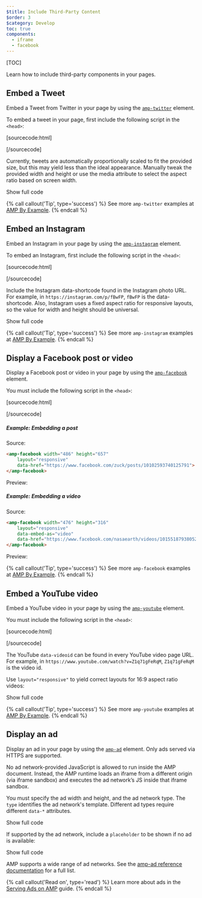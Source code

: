 ```yaml
---
$title: Include Third-Party Content
$order: 3
$category: Develop
toc: true
components:
  - iframe
  - facebook
---
```

[TOC]


Learn how to include third-party components in your pages.

## Embed a Tweet

Embed a  Tweet from Twitter in your page by
using the [`amp-twitter`](/docs/reference/components/amp-twitter.html) element.

To embed a tweet in your page,
first include the following script in the `<head>`:

[sourcecode:html]
<script async custom-element="amp-twitter"
  src="https://cdn.ampproject.org/v0/amp-twitter-0.1.js"></script>
[/sourcecode]

Currently, tweets are automatically proportionally scaled
to fit the provided size,
but this may yield less than the ideal appearance.
Manually tweak the provided width and height or use the media attribute
to select the aspect ratio based on screen width.

<!-- embedded twitter example -->
<div>
<amp-iframe height="174"
            layout="fixed-height"
            sandbox="allow-scripts allow-forms allow-same-origin"
            resizable
            src="https://ampproject-b5f4c.firebaseapp.com/examples/thirdparty.twitter.embed.html">
  <div overflow tabindex="0" role="button" aria-label="Show more">Show full code</div>
  <div placeholder></div> 
</amp-iframe>
</div>

{% call callout('Tip', type='success') %}
See more `amp-twitter` examples at [AMP By Example](https://ampbyexample.com/components/amp-twitter/).
{% endcall %}


## Embed an Instagram

Embed an Instagram in your page by
using the [`amp-instagram`](/docs/reference/components/amp-instagram.html) element.

To embed an Instagram,
first include the following script in the `<head>`:

[sourcecode:html]
<script async custom-element="amp-instagram"
  src="https://cdn.ampproject.org/v0/amp-instagram-0.1.js"></script>
[/sourcecode]

Include the Instagram data-shortcode found in the Instagram photo URL.
For example, in `https://instagram.com/p/fBwFP`,
`fBwFP` is the data-shortcode.
Also, Instagram uses a fixed aspect ratio for responsive layouts,
so the value for width and height should be universal.

<!-- embedded Instagram example -->
<div>
<amp-iframe height="174"
            layout="fixed-height"
            sandbox="allow-scripts allow-forms allow-same-origin"
            resizable
            src="https://ampproject-b5f4c.firebaseapp.com/examples/thirdparty.instagram.embed.html">
  <div overflow tabindex="0" role="button" aria-label="Show more">Show full code</div>
  <div placeholder></div> 
</amp-iframe>
</div>

{% call callout('Tip', type='success') %}
See more `amp-instagram` examples at [AMP By Example](https://ampbyexample.com/components/amp-instagram/).
{% endcall %}

## Display a Facebook post or video

Display a Facebook post or video in your page by
using the [`amp-facebook`](/docs/reference/components/amp-facebook.html) element.

You must include the following script in the `<head>`:

[sourcecode:html]
<script async custom-element="amp-facebook"
  src="https://cdn.ampproject.org/v0/amp-facebook-0.1.js"></script>
[/sourcecode]

##### Example: Embedding a post

Source: 
```html
<amp-facebook width="486" height="657"
    layout="responsive"
    data-href="https://www.facebook.com/zuck/posts/10102593740125791">
</amp-facebook>
```
Preview: 
<amp-facebook width="486" height="657"
    layout="responsive"
    data-href="https://www.facebook.com/zuck/posts/10102593740125791">
</amp-facebook>

##### Example: Embedding a video

Source: 
```html
<amp-facebook width="476" height="316"
    layout="responsive"
    data-embed-as="video"
    data-href="https://www.facebook.com/nasaearth/videos/10155187938052139">
</amp-facebook>
```
Preview: 
<amp-facebook width="476" height="316"
    layout="responsive"
    data-embed-as="video"
    data-href="https://www.facebook.com/nasaearth/videos/10155187938052139">
</amp-facebook>

{% call callout('Tip', type='success') %}
See more `amp-facebook` examples at [AMP By Example](https://ampbyexample.com/components/amp-facebook/).
{% endcall %}

## Embed a YouTube video

Embed a YouTube video in your page by 
using the [`amp-youtube`](/docs/reference/components/amp-youtube.html) element.

You must include the following script in the `<head>`:

[sourcecode:html]
<script async custom-element="amp-youtube"
  src="https://cdn.ampproject.org/v0/amp-youtube-0.1.js"></script>
[/sourcecode]

The YouTube `data-videoid` can be found in every YouTube video page URL.
For example, in `https://www.youtube.com/watch?v=Z1q71gFeRqM`,
`Z1q71gFeRqM` is the video id.

Use `layout="responsive"` to yield correct layouts for 16:9 aspect ratio videos:

<!-- embedded youtube example -->
<div>
<amp-iframe height="174"
            layout="fixed-height"
            sandbox="allow-scripts allow-forms allow-same-origin"
            resizable
            src="https://ampproject-b5f4c.firebaseapp.com/examples/responsive.youtube.embed.html">
  <div overflow tabindex="0" role="button" aria-label="Show more">Show full code</div>
  <div placeholder></div> 
</amp-iframe>
</div>

{% call callout('Tip', type='success') %}
See more `amp-youtube` examples at [AMP By Example](https://ampbyexample.com/components/amp-youtube/).
{% endcall %}


## Display an ad

Display an ad in your page by 
using the [`amp-ad`](/docs/reference/components/amp-ad.html) element.
Only ads served via HTTPS are supported.

No ad network-provided JavaScript is allowed to run inside the AMP document.
Instead, the AMP runtime loads an iframe from a
different origin (via iframe sandbox)
and executes the ad network’s JS inside that iframe sandbox.

You must specify the ad width and height, and the ad network type.
The `type` identifies the ad network's template.
Different ad types require different `data-*` attributes.

<!-- embedded ad example -->
<div>
<amp-iframe height="212"
            layout="fixed-height"
            sandbox="allow-scripts allow-forms allow-same-origin"
            resizable
            src="https://ampproject-b5f4c.firebaseapp.com/examples/thirdparty.ad-basic.embed.html">
  <div overflow tabindex="0" role="button" aria-label="Show more">Show full code</div>
  <div placeholder></div> 
</amp-iframe>
</div>

If supported by the ad network,
include a `placeholder`
to be shown if no ad is available:

<!-- embedded ad example -->
<div>
<amp-iframe height="232"
            layout="fixed-height"
            sandbox="allow-scripts allow-forms allow-same-origin"
            resizable
            src="https://ampproject-b5f4c.firebaseapp.com/examples/thirdparty.ad-placeholder.embed.html">
  <div overflow tabindex="0" role="button" aria-label="Show more">Show full code</div>
  <div placeholder></div> 
</amp-iframe>
</div>

AMP supports a wide range of ad networks. See the [amp-ad reference documentation](/docs/reference/components/amp-ad.html#supported-ad-networks)  for a full list.

{% call callout('Read on', type='read') %}
Learn more about ads in the [Serving Ads on AMP](/docs/guides/ads_on_amp.html) guide.
{% endcall %}
